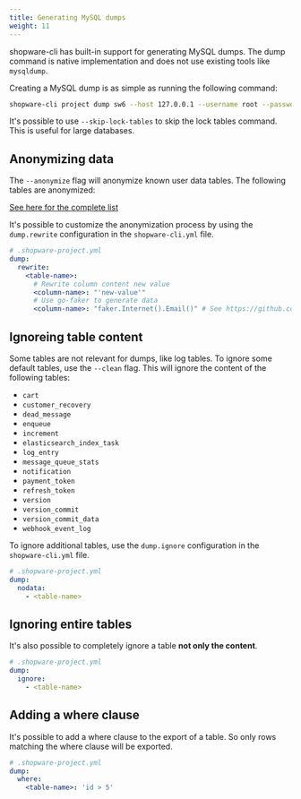 ```yaml
---
title: Generating MySQL dumps
weight: 11
---
```


shopware-cli has built-in support for generating MySQL dumps. The dump command is native implementation and does not use existing tools like `mysqldump`.

Creating a MySQL dump is as simple as running the following command:

```bash
shopware-cli project dump sw6 --host 127.0.0.1 --username root --password root
```

It's possible to use `--skip-lock-tables` to skip the lock tables command. This is useful for large databases.

## Anonymizing data

The `--anonymize` flag will anonymize known user data tables. The following tables are anonymized:

[See here for the complete list](https://github.com/haokeyingxiao/haoke-cli/blob/main/cmd/project/project_dump.go#L74)

It's possible to customize the anonymization process by using the `dump.rewrite` configuration in the `shopware-cli.yml` file.

```yaml
# .shopware-project.yml
dump:
  rewrite:
    <table-name>:
      # Rewrite column content new value
      <column-name>: "'new-value'"
      # Use go-faker to generate data
      <column-name>: "faker.Internet().Email()" # See https://github.com/jaswdr/faker
```

## Ignoreing table content

Some tables are not relevant for dumps, like log tables. To ignore some default tables, use the `--clean` flag. This will ignore the content of the following tables:

- `cart`
- `customer_recovery`
- `dead_message`
- `enqueue`
- `increment`
- `elasticsearch_index_task`
- `log_entry`
- `message_queue_stats`
- `notification`
- `payment_token`
- `refresh_token`
- `version`
- `version_commit`
- `version_commit_data`
- `webhook_event_log`

To ignore additional tables, use the `dump.ignore` configuration in the `shopware-cli.yml` file.

```yaml
# .shopware-project.yml
dump:
  nodata:
    - <table-name>
```

## Ignoring entire tables

It's also possible to completely ignore a table **not only the content**.

```yaml
# .shopware-project.yml
dump:
  ignore:
    - <table-name>
```

## Adding a where clause

It's possible to add a where clause to the export of a table. So only rows matching the where clause will be exported.

```yaml
# .shopware-project.yml
dump:
  where:
    <table-name>: 'id > 5'
```

